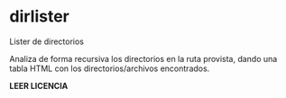# dirlister
Lister de directorios

Analiza de forma recursiva los directorios en la ruta provista, dando una tabla HTML con los directorios/archivos encontrados.

**LEER LICENCIA**
